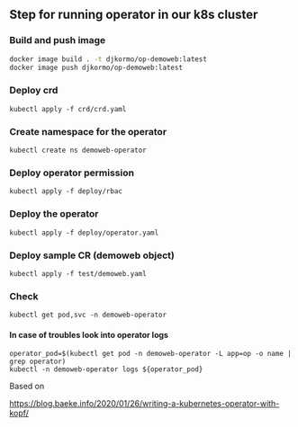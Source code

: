 

## Step for running operator in our k8s cluster

### Build and push image 

```bash
docker image build . -t djkormo/op-demoweb:latest 
docker image push djkormo/op-demoweb:latest
```

### Deploy crd

```console 
kubectl apply -f crd/crd.yaml 
```

### Create namespace for the operator

```console 
kubectl create ns demoweb-operator
```


### Deploy operator permission

```console 
kubectl apply -f deploy/rbac 
```

### Deploy the operator

```console 
kubectl apply -f deploy/operator.yaml 
```

### Deploy sample CR (demoweb object)

```console 
kubectl apply -f test/demoweb.yaml 
```

### Check 

```console 
kubectl get pod,svc -n demoweb-operator 
```

#### In case of troubles look into operator logs

```console
operator_pod=$(kubectl get pod -n demoweb-operator -L app=op -o name | grep operator)
kubectl -n demoweb-operator logs ${operator_pod}
```



Based on 

https://blog.baeke.info/2020/01/26/writing-a-kubernetes-operator-with-kopf/

